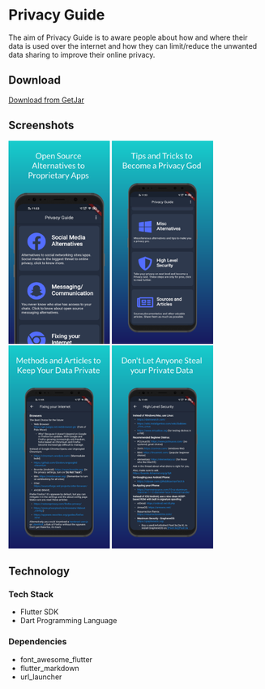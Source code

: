 # Privacy Guide
The aim of Privacy Guide is to aware people about how and where their data is used over the internet and how they can limit/reduce the unwanted data sharing to improve their online privacy.

## Download
[Download from GetJar](https://www.getjar.com/categories/productivity-apps/security/Privacy-Guide-985152)

## Screenshots
<img src="assets/screen_1.png" alt="screen1" width="200"/>
<img src="assets/screen_2.png" alt="screen2" width="200"/>
<img src="assets/screen_3.png" alt="screen3" width="200"/>
<img src="assets/screen_4.png" alt="screen4" width="200"/>

## Technology

### Tech Stack
* Flutter SDK
* Dart Programming Language

### Dependencies
* font_awesome_flutter
* flutter_markdown
* url_launcher
